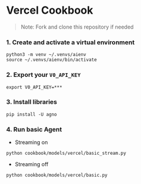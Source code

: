 # Vercel Cookbook

> Note: Fork and clone this repository if needed

### 1. Create and activate a virtual environment

```shell
python3 -m venv ~/.venvs/aienv
source ~/.venvs/aienv/bin/activate
```

### 2. Export your `V0_API_KEY`

```shell
export V0_API_KEY=***
```

### 3. Install libraries

```shell
pip install -U agno
```

### 4. Run basic Agent

- Streaming on

```shell
python cookbook/models/vercel/basic_stream.py
```

- Streaming off

```shell
python cookbook/models/vercel/basic.py
```
